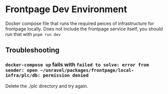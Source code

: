 # Frontpage Dev Environment

Docker compose file that runs the required peices of infrastructure for frontpage locally. Does not include the frontpage service itself, you should run that with `pnpm run dev`

## Troubleshooting

### `docker-compose up` fails with `failed to solve: error from sender: open ~/unravel/packages/frontpage/local-infra/plc/db: permission denied`

Delete the ./plc directory and try again.
